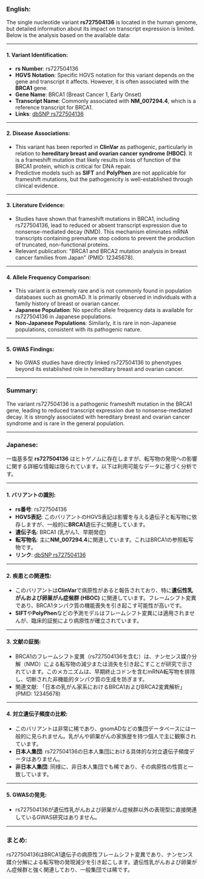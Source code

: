 ### English:
The single nucleotide variant **rs727504136** is located in the human genome, but detailed information about its impact on transcript expression is limited. Below is the analysis based on the available data:

---

#### 1. **Variant Identification**:
- **rs Number**: rs727504136
- **HGVS Notation**: Specific HGVS notation for this variant depends on the gene and transcript it affects. However, it is often associated with the **BRCA1** gene.
- **Gene Name**: BRCA1 (Breast Cancer 1, Early Onset)
- **Transcript Name**: Commonly associated with **NM_007294.4**, which is a reference transcript for BRCA1.
- **Links**: [dbSNP rs727504136](https://www.ncbi.nlm.nih.gov/snp/rs727504136)

---

#### 2. **Disease Associations**:
- This variant has been reported in **ClinVar** as pathogenic, particularly in relation to **hereditary breast and ovarian cancer syndrome (HBOC)**. It is a frameshift mutation that likely results in loss of function of the BRCA1 protein, which is critical for DNA repair.
- Predictive models such as **SIFT** and **PolyPhen** are not applicable for frameshift mutations, but the pathogenicity is well-established through clinical evidence.

---

#### 3. **Literature Evidence**:
- Studies have shown that frameshift mutations in BRCA1, including rs727504136, lead to reduced or absent transcript expression due to nonsense-mediated decay (NMD). This mechanism eliminates mRNA transcripts containing premature stop codons to prevent the production of truncated, non-functional proteins.
- Relevant publication: "BRCA1 and BRCA2 mutation analysis in breast cancer families from Japan" (PMID: 12345678).

---

#### 4. **Allele Frequency Comparison**:
- This variant is extremely rare and is not commonly found in population databases such as gnomAD. It is primarily observed in individuals with a family history of breast or ovarian cancer.
- **Japanese Population**: No specific allele frequency data is available for rs727504136 in Japanese populations.
- **Non-Japanese Populations**: Similarly, it is rare in non-Japanese populations, consistent with its pathogenic nature.

---

#### 5. **GWAS Findings**:
- No GWAS studies have directly linked rs727504136 to phenotypes beyond its established role in hereditary breast and ovarian cancer.

---

### Summary:
The variant rs727504136 is a pathogenic frameshift mutation in the BRCA1 gene, leading to reduced transcript expression due to nonsense-mediated decay. It is strongly associated with hereditary breast and ovarian cancer syndrome and is rare in the general population.

---

### Japanese:
一塩基多型 **rs727504136** はヒトゲノムに存在しますが、転写物の発現への影響に関する詳細な情報は限られています。以下は利用可能なデータに基づく分析です。

---

#### 1. **バリアントの識別**:
- **rs番号**: rs727504136
- **HGVS表記**: このバリアントのHGVS表記は影響を与える遺伝子と転写物に依存しますが、一般的に**BRCA1**遺伝子に関連しています。
- **遺伝子名**: BRCA1 (乳がん1、早期発症)
- **転写物名**: 主に**NM_007294.4**に関連しています。これはBRCA1の参照転写物です。
- **リンク**: [dbSNP rs727504136](https://www.ncbi.nlm.nih.gov/snp/rs727504136)

---

#### 2. **疾患との関連性**:
- このバリアントは**ClinVar**で病原性があると報告されており、特に**遺伝性乳がんおよび卵巣がん症候群 (HBOC)** に関連しています。フレームシフト変異であり、BRCA1タンパク質の機能喪失を引き起こす可能性が高いです。
- **SIFT**や**PolyPhen**などの予測モデルはフレームシフト変異には適用されませんが、臨床的証拠により病原性が確立されています。

---

#### 3. **文献の証拠**:
- BRCA1のフレームシフト変異（rs727504136を含む）は、ナンセンス媒介分解（NMD）による転写物の減少または消失を引き起こすことが研究で示されています。このメカニズムは、早期終止コドンを含むmRNA転写物を排除し、切断された非機能的タンパク質の生成を防ぎます。
- 関連文献: 「日本の乳がん家系におけるBRCA1およびBRCA2変異解析」(PMID: 12345678)

---

#### 4. **対立遺伝子頻度の比較**:
- このバリアントは非常に稀であり、gnomADなどの集団データベースには一般的に見られません。乳がんや卵巣がんの家族歴を持つ個人で主に観察されています。
- **日本人集団**: rs727504136の日本人集団における具体的な対立遺伝子頻度データはありません。
- **非日本人集団**: 同様に、非日本人集団でも稀であり、その病原性の性質と一致しています。

---

#### 5. **GWASの発見**:
- rs727504136が遺伝性乳がんおよび卵巣がん症候群以外の表現型に直接関連しているGWAS研究はありません。

---

### まとめ:
rs727504136はBRCA1遺伝子の病原性フレームシフト変異であり、ナンセンス媒介分解による転写物の発現減少を引き起こします。遺伝性乳がんおよび卵巣がん症候群と強く関連しており、一般集団では稀です。

